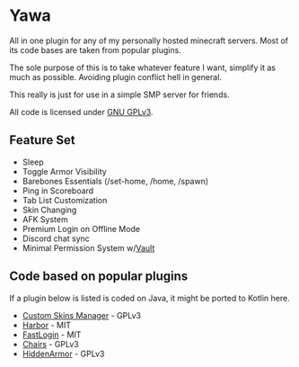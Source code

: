 # Yawa
All in one plugin for any of my personally hosted minecraft servers. 
Most of its code bases are taken from popular plugins.

The sole purpose of this is to take whatever feature I want, simplify it as much as possible.
Avoiding plugin conflict hell in general.

This really is just for use in a simple SMP server for friends.

All code is licensed under [GNU GPLv3](LICENSE).

## Feature Set
- Sleep
- Toggle Armor Visibility
- Barebones Essentials (/set-home, /home, /spawn)
- Ping in Scoreboard
- Tab List Customization
- Skin Changing
- AFK System
- Premium Login on Offline Mode
- Discord chat sync
- Minimal Permission System w/[Vault](https://github.com/MilkBowl/VaultAPI)

## Code based on popular plugins
If a plugin below is listed is coded on Java, it might be ported to Kotlin here.
- [Custom Skins Manager](https://gitlab.com/Nanit/custom-skins-manager) - GPLv3
- [Harbor](https://github.com/nkomarn/Harbor) - MIT
- [FastLogin](https://github.com/games647/FastLogin) - MIT
- [Chairs](https://github.com/Shevchik/Chairs) - GPLv3
- [HiddenArmor](https://github.com/Kteq1/HiddenArmor) - GPLv3
